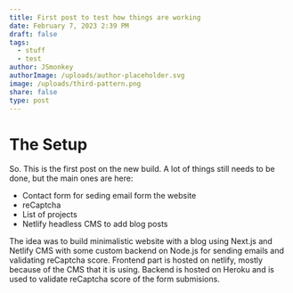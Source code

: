 ```yaml
---
title: First post to test how things are working
date: February 7, 2023 2:39 PM
draft: false
tags:
  - stuff
  - test
author: JSmonkey
authorImage: /uploads/author-placeholder.svg
image: /uploads/third-pattern.png
share: false
type: post
---
```

# The Setup
So. This is the first post on the new build. A lot of things still needs to be done,
but the main ones are here:

- Contact form for seding email form the website
- reCaptcha
- List of projects
- Netlify headless CMS to add blog posts

The idea was to build minimalistic website with a blog using Next.js and Netlify
CMS with some custom backend on Node.js for sending emails and validating reCaptcha score.
Frontend part is hosted on netlify, mostly because of the CMS that it is using.
Backend is hosted on Heroku and is used to validate reCaptcha score of the form submisions.